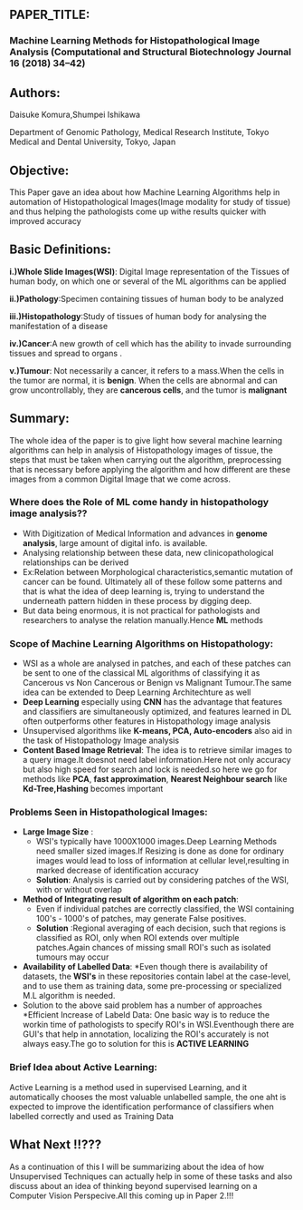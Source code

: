 ## PAPER_TITLE: 
### Machine Learning Methods for Histopathological Image Analysis (Computational and Structural Biotechnology Journal 16 (2018) 34–42)

## Authors:
Daisuke Komura,Shumpei Ishikawa

Department of Genomic Pathology, Medical Research Institute, Tokyo Medical and Dental University, Tokyo, Japan


## Objective:
This Paper gave an idea about how Machine Learning Algorithms help in automation of Histopathological Images(Image modality for study of tissue) and thus helping the pathologists come up withe results quicker with improved accuracy

## Basic Definitions:
**i.)Whole Slide Images(WSI)**: Digital Image representation of the Tissues of human body, on which one or several of the ML algorithms can be applied

**ii.)Pathology**:Specimen containing tissues of human body to be analyzed

**iii.)Histopathology**:Study of tissues of human body for analysing the manifestation of a disease

**iv.)Cancer**:A new growth of cell which has the ability to invade surrounding tissues and spread to organs .

**v.)Tumour**: Not necessarily a cancer, it refers to a mass.When the cells in the tumor are normal, it is **benign**. When the cells are abnormal and can grow uncontrollably, they are **cancerous cells**, and the tumor is **malignant**

## Summary:

The whole idea of the paper is to give light how several machine learning algorithms can help in analysis of Histopathology images of tissue, the steps that must be taken when carrying out the algorithm, preprocessing that is necessary before applying the algorithm and how different are these images from a common Digital Image that we come across.

### Where does the Role of ML come handy in histopathology image analysis??
* With Digitization of Medical Information and advances in **genome analysis**, large amount of digital info. is available.
* Analysing relationship between these data, new clinicopathological relationships can be derived 
* Ex:Relation between Morphological characteristics,semantic mutation of cancer can be found. Ultimately all of these follow some patterns and that is what the idea of deep learning is, trying to understand the underneath pattern hidden in these process by digging deep.
* But data being enormous, it is not practical for pathologists and researchers to analyse the relation manually.Hence **ML** methods
 
### Scope of Machine Learning Algorithms on Histopathology:
* WSI as a whole are analysed in patches, and each of these patches can be sent to one of the classical ML algorithms of classifying it as Cancerous vs Non Cancerous or Benign vs Malignant Tumour.The same idea can be extended to Deep Learning Architechture as well
* **Deep Learning** especially using **CNN** has the advantage that features and classifiers are simultaneously optimized, and features learned in DL often outperforms other features in Histopathology image analysis
* Unsupervised algorithms like **K-means, PCA, Auto-encoders** also aid in the task of Histopathology Image analysis
* **Content Based Image Retrieval**: The idea is to retrieve similar images to a query image.It doesnot need label information.Here not only accuracy but also high speed for search and lock is needed.so here we go for methods like **PCA**, **fast approximation**, **Nearest Neighbour search** like **Kd-Tree,Hashing** becomes important

### Problems Seen in Histopathological Images:
* **Large Image Size** :
  * WSI's typically have 1000X1000 images.Deep Learning Methods need smaller sized images.If Resizing is done as done for ordinary images would lead to loss of information at cellular level,resulting in marked decrease of identification accuracy 
  * **Solution**: Analysis is carried out by considering patches of the WSI, with or without overlap
* **Method of Integrating result of algorithm on each patch**: 
   * Even if individual patches are correctly classified, the WSI containing 100's - 1000's of patches, may generate False positives.
   * **Solution** :Regional averaging of each decision, such that regions is classified as ROI, only when ROI extends over multiple patches.Again chances of missing small ROI's such as isolated tumours may occur
* **Availability of Labelled Data**: 
   *Even though there is availability of datasets, the **WSI's** in these repositories contain label at the case-level, and to use them as training data, some pre-processing or specialized M.L algorithm is needed.
* Solution to the above said problem has a number of approaches
   *Efficient Increase of Labeld Data: One basic way is to reduce the workin time of pathologists to specify ROI's in WSI.Eventhough there are GUI's that help in annotation, localizing the ROI's accurately is not always easy.The go to solution for this is **ACTIVE LEARNING** 
### Brief Idea about Active Learning:
Active Learning is a method used in supervised Learning, and it automatically chooses the most valuable unlabelled sample, the one aht is expected to improve the identification performance of classifiers when labelled correctly and used as Training Data

## What Next !!??? 
As a continuation of this  I will be summarizing about the idea of how Unsupervised Techniques can actually help in some of these tasks and also discuss about an idea of thinking beyond supervised learning on a Computer Vision Perspecive.All this coming up in Paper 2.!!!
